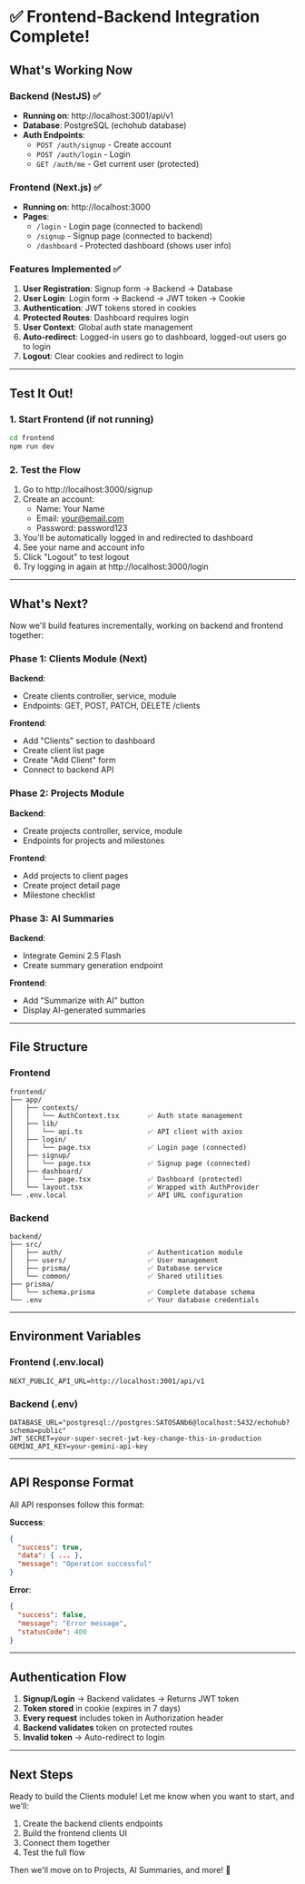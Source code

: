 # ✅ Frontend-Backend Integration Complete!

## What's Working Now

### Backend (NestJS) ✅

- **Running on**: http://localhost:3001/api/v1
- **Database**: PostgreSQL (echohub database)
- **Auth Endpoints**:
  - `POST /auth/signup` - Create account
  - `POST /auth/login` - Login
  - `GET /auth/me` - Get current user (protected)

### Frontend (Next.js) ✅

- **Running on**: http://localhost:3000
- **Pages**:
  - `/login` - Login page (connected to backend)
  - `/signup` - Signup page (connected to backend)
  - `/dashboard` - Protected dashboard (shows user info)

### Features Implemented ✅

1. **User Registration**: Signup form → Backend → Database
2. **User Login**: Login form → Backend → JWT token → Cookie
3. **Authentication**: JWT tokens stored in cookies
4. **Protected Routes**: Dashboard requires login
5. **User Context**: Global auth state management
6. **Auto-redirect**: Logged-in users go to dashboard, logged-out users go to login
7. **Logout**: Clear cookies and redirect to login

---

## Test It Out!

### 1. Start Frontend (if not running)

```bash
cd frontend
npm run dev
```

### 2. Test the Flow

1. Go to http://localhost:3000/signup
2. Create an account:
   - Name: Your Name
   - Email: your@email.com
   - Password: password123
3. You'll be automatically logged in and redirected to dashboard
4. See your name and account info
5. Click "Logout" to test logout
6. Try logging in again at http://localhost:3000/login

---

## What's Next?

Now we'll build features incrementally, working on backend and frontend together:

### Phase 1: Clients Module (Next)

**Backend**:

- Create clients controller, service, module
- Endpoints: GET, POST, PATCH, DELETE /clients

**Frontend**:

- Add "Clients" section to dashboard
- Create client list page
- Create "Add Client" form
- Connect to backend API

### Phase 2: Projects Module

**Backend**:

- Create projects controller, service, module
- Endpoints for projects and milestones

**Frontend**:

- Add projects to client pages
- Create project detail page
- Milestone checklist

### Phase 3: AI Summaries

**Backend**:

- Integrate Gemini 2.5 Flash
- Create summary generation endpoint

**Frontend**:

- Add "Summarize with AI" button
- Display AI-generated summaries

---

## File Structure

### Frontend

```
frontend/
├── app/
│   ├── contexts/
│   │   └── AuthContext.tsx       ✅ Auth state management
│   ├── lib/
│   │   └── api.ts                ✅ API client with axios
│   ├── login/
│   │   └── page.tsx              ✅ Login page (connected)
│   ├── signup/
│   │   └── page.tsx              ✅ Signup page (connected)
│   ├── dashboard/
│   │   └── page.tsx              ✅ Dashboard (protected)
│   └── layout.tsx                ✅ Wrapped with AuthProvider
└── .env.local                    ✅ API URL configuration
```

### Backend

```
backend/
├── src/
│   ├── auth/                     ✅ Authentication module
│   ├── users/                    ✅ User management
│   ├── prisma/                   ✅ Database service
│   └── common/                   ✅ Shared utilities
├── prisma/
│   └── schema.prisma             ✅ Complete database schema
└── .env                          ✅ Your database credentials
```

---

## Environment Variables

### Frontend (.env.local)

```env
NEXT_PUBLIC_API_URL=http://localhost:3001/api/v1
```

### Backend (.env)

```env
DATABASE_URL="postgresql://postgres:SATOSANb6@localhost:5432/echohub?schema=public"
JWT_SECRET=your-super-secret-jwt-key-change-this-in-production
GEMINI_API_KEY=your-gemini-api-key
```

---

## API Response Format

All API responses follow this format:

**Success**:

```json
{
  "success": true,
  "data": { ... },
  "message": "Operation successful"
}
```

**Error**:

```json
{
  "success": false,
  "message": "Error message",
  "statusCode": 400
}
```

---

## Authentication Flow

1. **Signup/Login** → Backend validates → Returns JWT token
2. **Token stored** in cookie (expires in 7 days)
3. **Every request** includes token in Authorization header
4. **Backend validates** token on protected routes
5. **Invalid token** → Auto-redirect to login

---

## Next Steps

Ready to build the Clients module! Let me know when you want to start, and we'll:

1. Create the backend clients endpoints
2. Build the frontend clients UI
3. Connect them together
4. Test the full flow

Then we'll move on to Projects, AI Summaries, and more! 🚀
